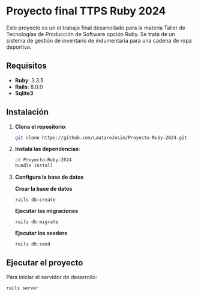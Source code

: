 # Proyecto final TTPS Ruby 2024

Este proyecto es un el trabajo final desarrollado para la materia Taller de Tecnologías de Producción de Software opción Ruby. Se trata de un sistema de gestión de inventario de indumentaria para una cadena de ropa deportiva.

## Requisitos

- **Ruby**: 3.3.5
- **Rails**: 8.0.0
- **Sqlite3**

## Instalación

1. **Clona el repositorio**:

    ```sh
    git clone https://github.com/LautaroJosin/Proyecto-Ruby-2024.git
    ```

2. **Instala las dependencias**:

    ```sh
    cd Proyecto-Ruby-2024
    bundle install
    ```

4. **Configura la base de datos**

   **Crear la base de datos**  

    ```
    rails db:create
    ```

   **Ejecutar las migraciones**  
    ```
    rails db:migrate
    ```

    **Ejecutar los seeders**

    ```
    rails db:seed
    ```



## Ejecutar el proyecto

Para iniciar el servidor de desarrollo:

```sh
rails server